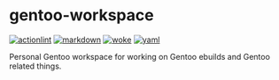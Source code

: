 # gentoo-workspace

[![actionlint](https://github.com/vpayno/gentoo-workspace/actions/workflows/gh-actions.yaml/badge.svg?branch=main)](https://github.com/vpayno/gentoo-workspace/actions/workflows/gh-actions.yaml)
[![markdown](https://github.com/vpayno/gentoo-workspace/actions/workflows/markdown.yaml/badge.svg?branch=main)](https://github.com/vpayno/gentoo-workspace/actions/workflows/markdown.yaml)
[![woke](https://github.com/vpayno/gentoo-workspace/actions/workflows/woke.yaml/badge.svg?branch=main)](https://github.com/vpayno/gentoo-workspace/actions/workflows/woke.yaml)
[![yaml](https://github.com/vpayno/gentoo-workspace/actions/workflows/yaml.yaml/badge.svg?branch=main)](https://github.com/vpayno/gentoo-workspace/actions/workflows/yaml.yaml)

Personal Gentoo workspace for working on Gentoo ebuilds and Gentoo related things.
